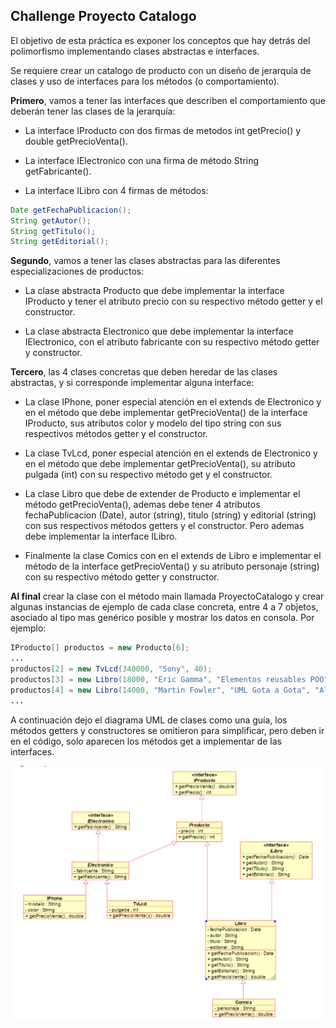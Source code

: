 ## Challenge Proyecto Catalogo

El objetivo de esta práctica es exponer los conceptos que hay detrás del polimorfismo implementando clases abstractas e interfaces.

Se requiere crear un catalogo de producto con un diseño de jerarquía de clases y uso de interfaces para los métodos (o comportamiento).

**Primero**, vamos a tener las interfaces que describen el comportamiento que deberán tener las clases de la jerarquía:

- La interface IProducto con dos firmas de metodos int getPrecio() y double getPrecioVenta().

- La interface IElectronico con una firma de método String getFabricante().

- La interface ILibro con 4 firmas de métodos:

```java
Date getFechaPublicacion();
String getAutor();
String getTitulo();
String getEditorial();
```

**Segundo**, vamos a tener las clases abstractas para las diferentes especializaciones de productos:

- La clase abstracta Producto que debe implementar la interface IProducto y tener el atributo precio con su respectivo método getter y el constructor.

- La clase abstracta Electronico que debe implementar la interface IElectronico, con el atributo fabricante con su respectivo método getter y constructor.



**Tercero**, las 4 clases concretas que deben heredar de las clases abstractas, y si corresponde implementar alguna interface:

- La clase IPhone, poner especial atención en el extends de Electronico y en el método que debe implementar getPrecioVenta() de la interface IProducto, sus atributos color y modelo del tipo string con sus respectivos métodos getter y el constructor.

- La clase TvLcd, poner especial atención en el extends de Electronico y en el método que debe implementar getPrecioVenta(), su atributo pulgada (int) con su respectivo método get y el constructor.

- La clase Libro que debe de extender de Producto e implementar el método getPrecioVenta(), ademas debe tener 4 atributos fechaPublicacion (Date), autor (string), titulo (string) y editorial (string) con sus respectivos métodos getters y el constructor. Pero ademas debe implementar la interface ILibro.

- Finalmente la clase Comics con en el extends de Libro e implementar el método de la interface getPrecioVenta() y su atributo personaje (string) con su respectivo método getter y constructor.

**Al final** crear la clase con el método main llamada ProyectoCatalogo y crear algunas instancias de ejemplo de cada clase concreta, entre 4 a 7 objetos, asociado al tipo mas genérico posible y mostrar los datos en consola. Por ejemplo:

```java
IProducto[] productos = new Producto[6];
...
productos[2] = new TvLcd(340000, "Sony", 40);
productos[3] = new Libro(18000, "Eric Gamma", "Elementos reusables POO", "Alguna...");
productos[4] = new Libro(14000, "Martin Fowler", "UML Gota a Gota", "Alguna...");
...
```

A continuación dejo el diagrama UML de clases como una guía, los métodos getters y constructores se omitieron para simplificar, pero deben ir en el código, solo aparecen los métodos get a implementar de las interfaces.

![Diagrama UML](static/img/uml_catalogo.png)